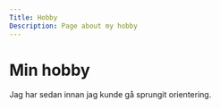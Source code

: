 ```yaml
---
Title: Hobby
Description: Page about my hobby
---
```


Min hobby
==================

Jag har sedan innan jag kunde gå sprungit orientering.